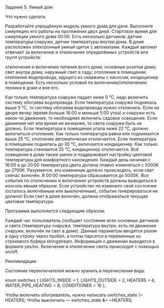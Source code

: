 Задание 5. Умный дом

Что нужно сделать

Разработайте упрощённую модель умного дома для дачи. Выполните симуляцию его работы на протяжении двух дней. Стартовое время для симуляции умного дома 00:00. Есть несколько датчиков: датчик температуры снаружи, датчик температуры внутри дома. В доме расположен электронный умный щиток с автоматами. Каждый автомат отвечает за включение и отключение определённых устройств или групп устройств:

отключение и включение питания всего дома;
основные розетки дома;
свет внутри дома;
наружный свет в саду;
отопление в помещении;
отопление водопровода, идущего из скважины с насосом;
кондиционер в помещении.
Есть несколько условий по включению/отключению техники в доме и вне его.

Как только температура снаружи падает ниже 0 °С, надо включить систему обогрева водопровода. Если температура снаружи поднялась выше 5 °С, то систему обогрева водопровода нужно отключить.
Если на дворе вечер (время больше 16:00 и меньше 5:00 утра) и снаружи есть какое-то движение, то необходимо включить садовое освещение. Если движения нет или время не вечернее, то света снаружи быть не должно.
Если температура в помещении упала ниже 22 °С, должно включиться отопление. Как только температура равна или поднимается выше 25 °С, отопление автоматически отключается.
Если температура в помещении поднялась до 30 °С, включается кондиционер. Как только температура становится 25 °С, кондиционер отключается.
Всё освещение в доме также умное и поддерживает настройку цветовой температуры для комфортного нахождения. Каждый день начиная с 16:00 и до 20:00 температура цвета должна плавно изменяться с 5000K до 2700К. Разумеется, это изменение должно происходить, если свет сейчас включён. В 00:00 температура сбрасывается до 5000К.
Все события по отключению и включению устройств должны выводиться в консоль явным образом. Если устройство не изменило своё состояние (осталось включённым или выключенным), событие генерироваться не должно! Если свет в доме включён, должна отображаться текущая цветовая температура.

Программа выполняется следующим образом:

Каждый час пользователь сообщает состояние всех основных датчиков и света (температура снаружи, температура внутри, есть ли движение снаружи, включён ли свет в доме).
Данные параметры вводятся разом в одну строку через пробел, а потом парсятся в переменные из строкового буфера stringstream.
Информация о движении выводится в формате yes/no.
Включение и отключение света происходит с помощью on/off.


Рекомендации

Состояние переключателей можно хранить в перечислении вида:

enum switches
{
LIGHTS_INSIDE = 1,
LIGHTS_OUTSIDE = 2,
HEATERS = 4,
WATER_PIPE_HEATING = 8,
CONDITIONER = 16
};

Чтобы включить обогреватель, нужно написать switches_state |= HEATERS; Чтобы выключить — switches_state &= ~HEATERS;